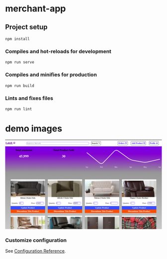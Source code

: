 # merchant-app

## Project setup
```
npm install
```

### Compiles and hot-reloads for development
```
npm run serve
```

### Compiles and minifies for production
```
npm run build
```

### Lints and fixes files
```
npm run lint
```
# demo images
![](public/demo1.png)

### Customize configuration
See [Configuration Reference](https://cli.vuejs.org/config/).
